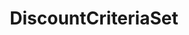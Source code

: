 ---
title: DiscountCriteriaSet
description: "GetCandy\\Api\\Core\\Discounts\\Models\\DiscountCriteriaSet"
---